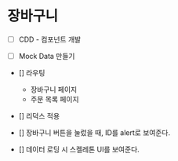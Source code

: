 # 장바구니

- [ ] CDD - 컴포넌트 개발

- [ ] Mock Data 만들기

- [] 라우팅
  - 장바구니 페이지
  - 주문 목록 페이지
- [] 리덕스 적용
- [] 장바구니 버튼을 눌렀을 때, ID를 alert로 보여준다.

- [] 데이터 로딩 시 스켈레톤 UI를 보여준다.
